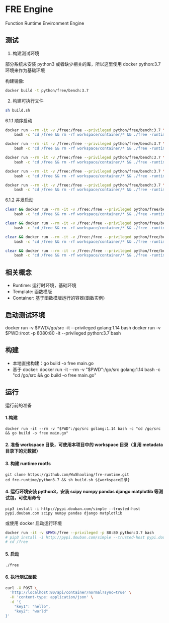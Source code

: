 # FRE Engine

Function Runtime Environment Engine


## 测试

1. 构建测试环境

部分系统未安装 python3 或者缺少相关的库，所以这里使用 docker python:3.7 环境来作为基础环境

构建镜像:

```bash
docker build -t python/free/bench:3.7
```

2. 构建可执行文件

```bash
sh build.sh
```

6.1.1 顺序启动

```bash
docker run --rm -it -v /free:/free --privileged python/free/bench:3.7 \
    bash -c "cd /free && rm -rf workspace/container/* && ./free -runtime base -n 32"

docker run --rm -it -v /free:/free --privileged python/free/bench:3.7 \
    bash -c "cd /free && rm -rf workspace/container/* && ./free -runtime base -n 64"

docker run --rm -it -v /free:/free --privileged python/free/bench:3.7 \
    bash -c "cd /free && rm -rf workspace/container/* && ./free -runtime base -n 128"

docker run --rm -it -v /free:/free --privileged python/free/bench:3.7 \
    bash -c "cd /free && rm -rf workspace/container/* && ./free -runtime base -n 256"

docker run --rm -it -v /free:/free --privileged python/free/bench:3.7 \
    bash -c "cd /free && rm -rf workspace/container/* && ./free -runtime base -n 512"
``` 

6.1.2 并发启动

```bash
clear && docker run --rm -it -v /free:/free --privileged python/free/bench:3.7 \
    bash -c "cd /free && rm -rf workspace/container/* && ./free -runtime base -p -n 32"

clear && docker run --rm -it -v /free:/free --privileged python/free/bench:3.7 \
    bash -c "cd /free && rm -rf workspace/container/* && ./free -runtime base -p -n 64"

clear && docker run --rm -it -v /free:/free --privileged python/free/bench:3.7 \
    bash -c "cd /free && rm -rf workspace/container/* && ./free -runtime base -p -n 128"

clear && docker run --rm -it -v /free:/free --privileged python/free/bench:3.7 \
    bash -c "cd /free && rm -rf workspace/container/* && ./free -runtime base -p -n 256"
``` 

## 相关概念

- Runtime: 运行时环境，基础环境
- Template: 函数模版
- Container: 基于函数模版运行的容器(函数实例)


## 启动测试环境
docker run -v $PWD:/go/src -it --privileged golang:1.14 bash
docker run -v $PWD:/root -p 8080:80 -it --privileged python:3.7 bash


## 构建

- 本地直接构建：go build -o free main.go
- 基于 docker: docker run -it --rm -v "$PWD":/go/src golang:1.14 bash -c "cd /go/src && go build -o free main.go"

## 运行

运行前的准备

#### 1.构建

``` 
docker run -it --rm -v "$PWD":/go/src golang:1.14 bash -c "cd /go/src && go build -o free main.go"
```

#### 2. 准备 workspace 目录，可使用本项目中的 workspace 目录（复用 metadata 目录下的元数据）

#### 3. 构建 runtime rootfs

```
git clone https://github.com/WuShaoling/fre-runtime.git
cd fre-runtime/python3.7 && sh build.sh ${workspace目录}
```

#### 4. 运行环境安装 python3，安装 scipy numpy pandas django matplotlib 等测试包，可使用命令

`pip3 install -i http://pypi.douban.com/simple --trusted-host pypi.douban.com scipy numpy pandas django matplotlib`

或使用 docker 启动运行环境

```bash
docker run -it -v $PWD:/free --privileged -p 80:80 python:3.7 bash
# pip3 install -i http://pypi.douban.com/simple --trusted-host pypi.douban.com scipy numpy pandas django matplotlib
# cd /free
```

#### 5. 启动

```bash
./free
```

#### 6. 执行测试函数

```bash
curl -X POST \
  'http://localhost:80/api/container/normal?sync=true' \
  -H 'content-type: application/json' \
  -d '{
	"key1": "hello",
	"key2": "world"
}'
```

